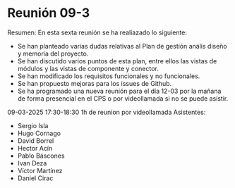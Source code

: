 # Reunión 09-3
Resumen: 
En esta sexta reunión se ha realiazado lo siguiente:
- Se han planteado varias dudas relativas al Plan de gestión anális diseño y memoria del proyecto.
- Se han discutido varios puntos de esta plan, entre ellos las vistas de módulos y las vistas de componente y conector.
- Se han modificado los requisitos funcionales y no funcionales.
- Se han propuesto mejoras para los issues de Github.
- Se ha programado una nueva reunión para el día 12-03 por la mañana de forma presencial en el CPS o por videollamada si no se puede asistir.

09-03-2025 17:30-18:30
1h  de reunion por videollamada
Asistentes:
- Sergio Isla
- Hugo Cornago
- David Borrel
- Hector Acín
- Pablo Báscones
- Ivan Deza
- Víctor Martínez
- Daniel Cirac